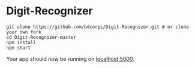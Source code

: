 # Digit-Recognizer

```
git clone https://github.com/bdcorps/Digit-Recognizer.git # or clone your own fork
cd Digit-Recognizer-master
npm install
npm start
```

Your app should now be running on [localhost:5000](http://localhost:5000/).

